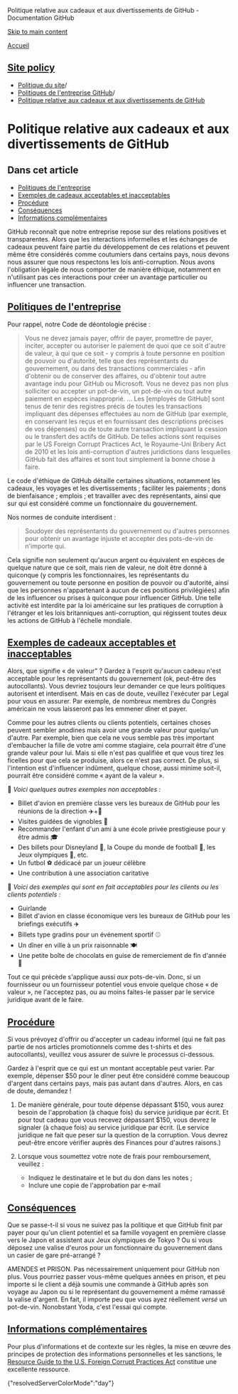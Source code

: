 Politique relative aux cadeaux et aux divertissements de GitHub - Documentation GitHub

[Skip to main content](#main-content)

[Accueil](/fr)

[Site policy](/fr/site-policy)
----------

* [Politique du site](/fr/site-policy)/
* [Politiques de l'entreprise GitHub](/fr/site-policy/github-company-policies)/
* [Politique relative aux cadeaux et aux divertissements de GitHub](/fr/site-policy/github-company-policies/github-gifts-and-entertainment-policy)

Politique relative aux cadeaux et aux divertissements de GitHub
==========

Dans cet article
----------

* [Politiques de l'entreprise](#politiques-de-lentreprise)
* [Exemples de cadeaux acceptables et inacceptables](#examples-of-acceptable-and-unacceptable-gifts)
* [Procédure](#process)
* [Conséquences](#consequences)
* [Informations complémentaires](#more-information)

GitHub reconnaît que notre entreprise repose sur des relations positives et transparentes. Alors que les interactions informelles et les échanges de cadeaux peuvent faire partie du développement de ces relations et peuvent même être considérés comme coutumiers dans certains pays, nous devons nous assurer que nous respectons les lois anti-corruption. Nous avons l'obligation légale de nous comporter de manière éthique, notamment en n'utilisant pas ces interactions pour créer un avantage particulier ou influencer une transaction.

[Politiques de l'entreprise](#politiques-de-lentreprise)
----------

Pour rappel, notre Code de déontologie précise :

>
>
> Vous ne devez jamais payer, offrir de payer, promettre de payer, inciter, accepter ou autoriser le paiement de quoi que ce soit d'autre de valeur, à qui que ce soit - y compris à toute personne en position de pouvoir ou d'autorité, telle que des représentants du gouvernement, ou dans des transactions commerciales - afin d'obtenir ou de conserver des affaires, ou d'obtenir tout autre avantage indu pour GitHub ou Microsoft. Vous ne devez pas non plus solliciter ou accepter un pot-de-vin, un pot-de-vin ou tout autre paiement en espèces inapproprié. ... Les [employés de GitHub] sont tenus de tenir des registres précis de toutes les transactions impliquant des dépenses effectuées au nom de GitHub (par exemple, en conservant les reçus et en fournissant des descriptions précises de vos dépenses) ou de toute autre transaction impliquant la cession ou le transfert des actifs de GitHub. De telles actions sont requises par le US Foreign Corrupt Practices Act, le Royaume-Uni Bribery Act de 2010 et les lois anti-corruption d'autres juridictions dans lesquelles GitHub fait des affaires et sont tout simplement la bonne chose à faire.
>
>

Le code d'éthique de GitHub détaille certaines situations, notamment les cadeaux, les voyages et les divertissements ; faciliter les paiements ; dons de bienfaisance ; emplois ; et travailler avec des représentants, ainsi que sur qui est considéré comme un fonctionnaire du gouvernement.

Nos normes de conduite interdisent :

>
>
> Soudoyer des représentants du gouvernement ou d'autres personnes pour obtenir un avantage injuste et accepter des pots-de-vin de n'importe qui.
>
>

Cela signifie non seulement qu'aucun argent ou équivalent en espèces de quelque nature que ce soit, mais rien de valeur, ne doit être donné à quiconque (y compris les fonctionnaires, les représentants du gouvernement ou toute personne en position de pouvoir ou d'autorité, ainsi que les personnes n'appartenant à aucun de ces positions privilégiées) afin de les influencer ou prises à quiconque pour influencer GitHub. Une telle activité est interdite par la loi américaine sur les pratiques de corruption à l'étranger et les lois britanniques anti-corruption, qui régissent toutes deux les actions de GitHub à l'échelle mondiale.

[Exemples de cadeaux acceptables et inacceptables](#examples-of-acceptable-and-unacceptable-gifts)
----------

Alors, que signifie « de valeur" ? Gardez à l'esprit qu'aucun cadeau n'est acceptable pour les représentants du gouvernement (ok, peut-être des autocollants). Vous devriez toujours leur demander ce que leurs politiques autorisent et interdisent. Mais en cas de doute, veuillez l'exécuter par Legal pour vous en assurer. Par exemple, de nombreux membres du Congrès américain ne vous laisseront pas les emmener dîner et payer.

Comme pour les autres clients ou clients potentiels, certaines choses peuvent sembler anodines mais avoir une grande valeur pour quelqu'un d'autre. Par exemple, bien que cela ne vous semble pas très important d'embaucher la fille de votre ami comme stagiaire, cela pourrait être d'une grande valeur pour lui. Mais si elle n'est pas qualifiée et que vous tirez les ficelles pour que cela se produise, alors ce n'est pas correct. De plus, si l'intention est d'influencer indûment, quelque chose, aussi minime soit-il, pourrait être considéré comme « ayant de la valeur ».

🙅 *Voici quelques autres exemples non acceptables :*

* Billet d'avion en première classe vers les bureaux de GitHub pour les réunions de la direction ✈️+🍾
* Visites guidées de vignobles 🍷
* Recommander l'enfant d'un ami à une école privée prestigieuse pour y être admis 🎓
* Des billets pour Disneyland 👸, la Coupe du monde de football 🥅, les Jeux olympiques 🏅, etc.
* Un futbol ⚽️ dédicacé par un joueur célèbre
* Une contribution à une association caritative

🙆 *Voici des exemples qui sont en fait acceptables pour les clients ou les clients potentiels :*

* Guirlande
* Billet d'avion en classe économique vers les bureaux de GitHub pour les briefings exécutifs ✈️
* Billets type gradins pour un événement sportif ⚾️
* Un dîner en ville à un prix raisonnable 🍽
* Une petite boîte de chocolats en guise de remerciement de fin d'année 🍫

Tout ce qui précède s'applique aussi *aux* pots-de-vin. Donc, si un fournisseur ou un fournisseur potentiel vous envoie quelque chose « de valeur », ne l'acceptez pas, ou au moins faites-le passer par le service juridique avant de le faire.

[Procédure](#process)
----------

Si vous prévoyez d'offrir ou d'accepter un cadeau informel (qui ne fait pas partie de nos articles promotionnels comme des t-shirts et des autocollants), veuillez vous assurer de suivre le processus ci-dessous.

Gardez à l'esprit que ce qui est un montant acceptable peut varier. Par exemple, dépenser $50 pour le dîner peut être considéré comme beaucoup d'argent dans certains pays, mais pas autant dans d'autres. Alors, en cas de doute, demandez !

1. De manière générale, pour toute dépense dépassant $150, vous aurez besoin de l'approbation (à chaque fois) du service juridique par écrit. Et pour tout cadeau que vous recevez dépassant $150, vous devrez le signaler (à chaque fois) au service juridique par écrit. (Le service juridique ne fait que peser sur la question de la corruption. Vous devrez peut-être encore vérifier auprès des Finances pour d'autres raisons.)

2. Lorsque vous soumettez votre note de frais pour remboursement, veuillez :

   * Indiquez le destinataire et le but du don dans les notes ;
   * Inclure une copie de l'approbation par e-mail

[Conséquences](#consequences)
----------

Que se passe-t-il si vous ne suivez pas la politique et que GitHub finit par payer pour qu'un client potentiel et sa famille voyagent en première classe vers le Japon et assistent aux Jeux olympiques de Tokyo ? Ou si vous déposez une valise d'euros pour un fonctionnaire du gouvernement dans un casier de gare pré-arrangé ?

AMENDES et PRISON. Pas nécessairement uniquement pour GitHub non plus. Vous pourriez passer vous-même quelques années en prison, et peu importe si le client a déjà soumis une commande à GitHub après son voyage au Japon ou si le représentant du gouvernement a même ramassé la valise d'argent. En fait, il importe peu que vous ayez réellement *versé* un pot-de-vin. Nonobstant Yoda, c'est l'essai qui compte.

[Informations complémentaires](#more-information)
----------

Pour plus d'informations et de contexte sur les règles, la mise en œuvre des principes de protection des informations personnelles et les sanctions, le [Resource Guide to the U.S. Foreign Corrupt Practices Act](https://www.justice.gov/sites/default/files/criminal-fraud/legacy/2015/01/16/guide.pdf) constitue une excellente ressource.

{"resolvedServerColorMode":"day"}
